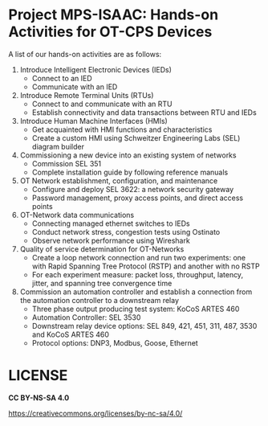 # Project MPS-ISAAC: Hands-on Activities for OT-CPS Devices

A list of our hands-on activities are as follows:
1. Introduce Intelligent Electronic Devices (IEDs)
    * Connect to an IED
    * Communicate with an IED
2. Introduce Remote Terminal Units (RTUs)
    * Connect to and communicate with an RTU
    * Establish connectivity and data transactions between RTU and IEDs
3. Introduce Human Machine Interfaces (HMIs)
    * Get acquainted with HMI functions and characteristics
    * Create a custom HMI using Schweitzer Engineering Labs (SEL) diagram builder
4. Commissioning a new device into an existing system of networks
    * Commission SEL 351
    * Complete installation guide by following reference manuals
5. OT Network establishment, configuration, and maintenance
    * Configure and deploy SEL 3622: a network security gateway
    * Password management, proxy access points, and direct access points
6. OT-Network data communications
    * Connecting managed ethernet switches to IEDs
    * Conduct network stress, congestion tests using Ostinato
    * Observe network performance using Wireshark
7. Quality of service determination for OT-Networks
    * Create a loop network connection and run two experiments: one with Rapid Spanning Tree Protocol (RSTP) and another with no RSTP 
    * For each experiment measure: packet loss, throughput, latency, jitter, and spanning tree convergence time
8. Commission an automation controller and establish a connection from the automation controller to a downstream relay
    * Three phase output producing test system: KoCoS ARTES 460
    * Automation Controller: SEL 3530
    * Downstream relay device options: SEL 849, 421, 451, 311, 487, 3530 and KoCoS ARTES 460
    * Protocol options: DNP3, Modbus, Goose, Ethernet



# LICENSE

**CC BY-NS-SA 4.0**

https://creativecommons.org/licenses/by-nc-sa/4.0/
